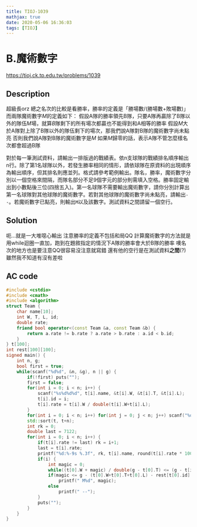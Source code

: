 ```yaml
---
title: TIOJ-1039
mathjax: true
date: 2020-05-06 16:36:03
tags: [TIOJ]
---
```

# B.魔術數字

https://tioj.ck.tp.edu.tw/problems/1039

## Description
超級長orz
總之名次的比較是看勝率，勝率的定義是「勝場數/(勝場數+敗場數)」
而兩隊魔術數字$M$的定義如下：
假設A隊的勝率領先B隊，只要A隊再贏除了B隊以外的隊伍$M$場，就算$B$隊剩下的所有場次都贏也不能得到和A相等的勝率
假設$M$大於A隊對上除了B隊以外的隊伍剩下的場次，那我們說A隊對B隊的魔術數字尚未點亮
否則我們說A隊對B隊的魔術數字是$M$
如果$M$歸零的話，表示A隊不管怎麼樣名次都會超過B隊

對於每一筆測試資料，請輸出一排版過的戰績表。依n支球隊的戰績排名順序輸出n行。除了第1名球隊以外，若發生勝率相同的情形，請依球隊在原資料的出現順序為輸出順序，但其排名則應並列。格式請參考範例輸出。隊名，勝率，魔術數字分別以一個空格來間隔，而隊名部分不足9個字元的部分則需填入空格。勝率固定輸出到小數點後三位(四捨五入)。第一名球隊不需要輸出魔術數字，請你分別計算出第一名球隊對其他球隊的魔術數字。若對其他球隊的魔術數字尚未點亮，請輸出`--`。若魔術數字已點亮，則輸出`M`以及該數字。測試資料之間請留一個空行。

## Solution
呃...就是一大堆噁心輸出
注意勝率的定義不包括和局QQ
計算魔術數字的方法就是用while迴圈一直加，跑到在題敘指定的情況下A隊的勝率會大於B隊的勝率
噢名次的地方也是要注意QQ很容易沒注意就寫錯
還有他的空行是在測試資料**之間**(?)雖然我不知道有沒有差啦

## AC code
```cpp
#include <cstdio>
#include <cmath>
#include <algorithm>
struct Team {
    char name[10];
    int W, T, L, id;
    double rate;
    friend bool operator<(const Team &a, const Team &b) {
        return a.rate != b.rate ? a.rate > b.rate : a.id < b.id;
    }
} t[100];
int rest[100][100];
signed main() {
    int n, g;
    bool first = true;
    while(scanf("%d%d", &n, &g), n || g) {
        if(!first) puts("");
        first = false;
        for(int i = 0; i < n; i++) {
            scanf("%s%d%d%d", t[i].name, &t[i].W, &t[i].T, &t[i].L);
            t[i].id = i;
            t[i].rate = t[i].W / double(t[i].W+t[i].L);
        }
        for(int i = 0; i < n; i++) for(int j = 0; j < n; j++) scanf("%d", &rest[i][j]);
        std::sort(t, t+n);
        int rk = 0;
        double last = 7122;
        for(int i = 0; i < n; i++) {
            if(t[i].rate != last) rk = i+1;
            last = t[i].rate;
            printf("%d:%-9s %.3f", rk, t[i].name, round(t[i].rate * 1000) / 1000);
            if(i) {
                int magic = 0;
                while((t[0].W + magic) / double(g - t[0].T) <= (g - t[i].T - t[i].L) / double(g - t[i].T)) ++magic;
                if(magic <= g - (t[0].W+t[0].T+t[0].L) - rest[t[0].id][t[i].id])
                    printf(" M%d", magic);
                else
                    printf(" --");
            }
            puts("");
        }
    }
}

```
